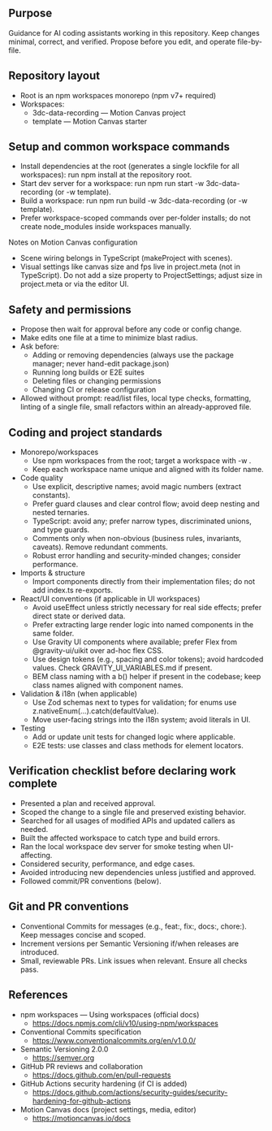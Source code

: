 ## Purpose

Guidance for AI coding assistants working in this repository. Keep changes minimal, correct, and verified. Propose before you edit, and operate file-by-file.

## Repository layout

- Root is an npm workspaces monorepo (npm v7+ required)
- Workspaces:
  - 3dc-data-recording — Motion Canvas project
  - template — Motion Canvas starter

## Setup and common workspace commands

- Install dependencies at the root (generates a single lockfile for all workspaces): run npm install at the repository root.
- Start dev server for a workspace: run npm run start -w 3dc-data-recording (or -w template).
- Build a workspace: run npm run build -w 3dc-data-recording (or -w template).
- Prefer workspace-scoped commands over per-folder installs; do not create node_modules inside workspaces manually.

Notes on Motion Canvas configuration
- Scene wiring belongs in TypeScript (makeProject with scenes).
- Visual settings like canvas size and fps live in project.meta (not in TypeScript). Do not add a size property to ProjectSettings; adjust size in project.meta or via the editor UI.

## Safety and permissions

- Propose then wait for approval before any code or config change.
- Make edits one file at a time to minimize blast radius.
- Ask before:
  - Adding or removing dependencies (always use the package manager; never hand-edit package.json)
  - Running long builds or E2E suites
  - Deleting files or changing permissions
  - Changing CI or release configuration
- Allowed without prompt: read/list files, local type checks, formatting, linting of a single file, small refactors within an already-approved file.

## Coding and project standards

- Monorepo/workspaces
  - Use npm workspaces from the root; target a workspace with -w <name>.
  - Keep each workspace name unique and aligned with its folder name.
- Code quality
  - Use explicit, descriptive names; avoid magic numbers (extract constants).
  - Prefer guard clauses and clear control flow; avoid deep nesting and nested ternaries.
  - TypeScript: avoid any; prefer narrow types, discriminated unions, and type guards.
  - Comments only when non-obvious (business rules, invariants, caveats). Remove redundant comments.
  - Robust error handling and security-minded changes; consider performance.
- Imports & structure
  - Import components directly from their implementation files; do not add index.ts re-exports.
- React/UI conventions (if applicable in UI workspaces)
  - Avoid useEffect unless strictly necessary for real side effects; prefer direct state or derived data.
  - Prefer extracting large render logic into named components in the same folder.
  - Use Gravity UI components where available; prefer Flex from @gravity-ui/uikit over ad-hoc flex CSS.
  - Use design tokens (e.g., spacing and color tokens); avoid hardcoded values. Check GRAVITY_UI_VARIABLES.md if present.
  - BEM class naming with a b() helper if present in the codebase; keep class names aligned with component names.
- Validation & i18n (when applicable)
  - Use Zod schemas next to types for validation; for enums use z.nativeEnum(...).catch(defaultValue).
  - Move user-facing strings into the i18n system; avoid literals in UI.
- Testing
  - Add or update unit tests for changed logic where applicable.
  - E2E tests: use classes and class methods for element locators.

## Verification checklist before declaring work complete

- Presented a plan and received approval.
- Scoped the change to a single file and preserved existing behavior.
- Searched for all usages of modified APIs and updated callers as needed.
- Built the affected workspace to catch type and build errors.
- Ran the local workspace dev server for smoke testing when UI-affecting.
- Considered security, performance, and edge cases.
- Avoided introducing new dependencies unless justified and approved.
- Followed commit/PR conventions (below).

## Git and PR conventions

- Conventional Commits for messages (e.g., feat:, fix:, docs:, chore:). Keep messages concise and scoped.
- Increment versions per Semantic Versioning if/when releases are introduced.
- Small, reviewable PRs. Link issues when relevant. Ensure all checks pass.

## References

- npm workspaces — Using workspaces (official docs)
  - https://docs.npmjs.com/cli/v10/using-npm/workspaces
- Conventional Commits specification
  - https://www.conventionalcommits.org/en/v1.0.0/
- Semantic Versioning 2.0.0
  - https://semver.org
- GitHub PR reviews and collaboration
  - https://docs.github.com/en/pull-requests
- GitHub Actions security hardening (if CI is added)
  - https://docs.github.com/actions/security-guides/security-hardening-for-github-actions
- Motion Canvas docs (project settings, media, editor)
  - https://motioncanvas.io/docs


